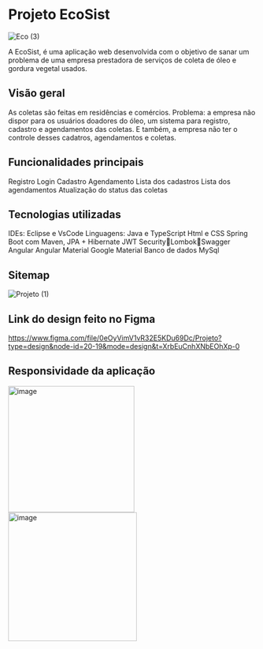 # Projeto EcoSist

![Eco (3)](https://github.com/Luzielmalu/Projeto-final-AcademiaUFN-EcoSist/assets/129329993/8c65e5c6-4bce-4d13-8b6a-a555ee883fa2)

A EcoSist, é uma aplicação web desenvolvida com o objetivo de sanar um problema de uma empresa prestadora de serviços de coleta de óleo e gordura vegetal usados.

## Visão geral

As coletas são feitas em residências e comércios. Problema: a empresa não dispor para os usuários doadores do óleo, um sistema para registro, cadastro e agendamentos das coletas.
E também, a empresa não ter o controle desses cadatros, agendamentos e coletas. 

## Funcionalidades principais
Registro
Login
Cadastro
Agendamento
Lista dos cadastros
Lista dos agendamentos
Atualização do status das coletas

## Tecnologias utilizadas
IDEs:  Eclipse e VsCode
Linguagens: Java e TypeScript
Html e CSS
Spring Boot com Maven, JPA + Hibernate
JWT SecurityLombokSwagger
Angular
Angular Material
Google Material
Banco de dados MySql


## Sitemap

![Projeto (1)](https://github.com/Luzielmalu/Projeto-final-AcademiaUFN-EcoSist/assets/129329993/9381ff49-d5a5-425d-bc91-722f37c920c8)







## Link do design feito no Figma

https://www.figma.com/file/0eOyVimV1vR32E5KDu69Dc/Projeto?type=design&node-id=20-19&mode=design&t=XrbEuCnhXNbEOhXp-0


## Responsividade da aplicação

<img width="256" alt="image" src="https://github.com/Luzielmalu/Projeto-final-AcademiaUFN-EcoSist/assets/129329993/1473c6ec-45c4-4640-843f-c7b6c4a60ab3">

<img width="261" alt="image" src="https://github.com/Luzielmalu/Projeto-final-AcademiaUFN-EcoSist/assets/129329993/0e062bc2-1dc8-4bfa-ae27-51f217e1811c">



